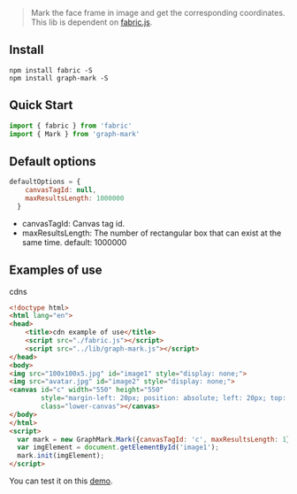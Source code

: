 > Mark the face frame in image and get the corresponding coordinates.
> This lib is dependent on [fabric.js](http://fabricjs.com).

## Install

```shell
npm install fabric -S
npm install graph-mark -S
```

## Quick Start

```javascript
import { fabric } from 'fabric'
import { Mark } from 'graph-mark'

```

## Default options
```javascript
defaultOptions = {
    canvasTagId: null,
    maxResultsLength: 1000000
  }
```

- canvasTagId: Canvas tag id.
- maxResultsLength: The number of rectangular box that can exist at the same time. default: 1000000

## Examples of use
cdns
```html
<!doctype html>
<html lang="en">
<head>
    <title>cdn example of use</title>
    <script src="./fabric.js"></script>
    <script src="../lib/graph-mark.js"></script>
</head>
<body>
<img src="100x100x5.jpg" id="image1" style="display: none;">
<img src="avatar.jpg" id="image2" style="display: none;">
<canvas id="c" width="550" height="550"
        style="margin-left: 20px; position: absolute; left: 20px; top: 20px; touch-action: none; user-select: none;border: 1px solid #333;"
        class="lower-canvas"></canvas>
</body>
</html>
<script>
  var mark = new GraphMark.Mark({canvasTagId: 'c', maxResultsLength: 1});
  var imgElement = document.getElementById('image1');
  mark.init(imgElement);
</script>
```
You can test it on this [demo](https://github.com/xiaohaifengke/graph-mark/blob/dev/example/cdn-demo.html).

